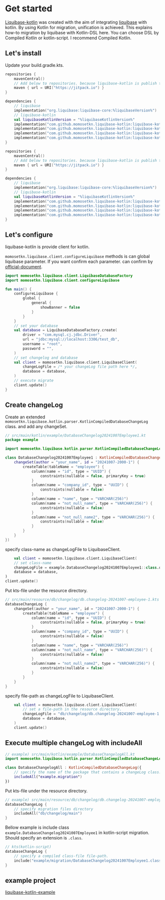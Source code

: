 # Get started

[Liquibase-kotlin](https://momosetkn.github.io/liquibase-kotlin) was created with the aim of integrating [liquibase](https://github.com/liquibase/liquibase) with kotlin.
By using Kotlin for migration, unification is achieved.
This explains how-to migration by liquibase with Kotlin-DSL here.
<note>
You can choose DSL by Compiled Kotlin or kotlin-script.
I recommend Compiled Kotlin.
</note>

## Let's install

Update your build.gradle.kts.

<tabs>
<tab title="Compiled Kotlin">

```kotlin
repositories {
    mavenCentral()
    // Add below to repositories. because liquibase-kotlin is publish to jitpack.
    maven { url = URI("https://jitpack.io") }
}

dependencies {
    // liquibase
    implementation("org.liquibase:liquibase-core:%liquibaseVersion%")
    // liquibase-kotlin
    val liquibaseKotlinVersion = "%liquibaseKotlinVersion%"
    implementation("com.github.momosetkn.liquibase-kotlin:liquibase-kotlin-dsl:$liquibaseKotlinVersion")
    implementation("com.github.momosetkn.liquibase-kotlin:liquibase-kotlin-compiled-parser:$liquibaseKotlinVersion")
    implementation("com.github.momosetkn.liquibase-kotlin:liquibase-kotlin-compiled-serializer:$liquibaseKotlinVersion")
    implementation("com.github.momosetkn.liquibase-kotlin:liquibase-kotlin-client:$liquibaseKotlinVersion")
}
```

</tab>
<tab title="Kotlin script">

```kotlin
repositories {
    mavenCentral()
    // Add below to repositories. because liquibase-kotlin is publish to jitpack.
    maven { url = URI("https://jitpack.io") }
}

dependencies {
    // liquibase
    implementation("org.liquibase:liquibase-core:%liquibaseVersion%")
    // liquibase-kotlin
    val liquibaseKotlinVersion = "%liquibaseKotlinVersion%"
    implementation("com.github.momosetkn.liquibase-kotlin:liquibase-kotlin-dsl:$liquibaseKotlinVersion")
    implementation("com.github.momosetkn.liquibase-kotlin:liquibase-kotlin-script-parser:$liquibaseKotlinVersion")
    implementation("com.github.momosetkn.liquibase-kotlin:liquibase-kotlin-script-serializer:$liquibaseKotlinVersion")
    implementation("com.github.momosetkn.liquibase-kotlin:liquibase-kotlin-client:$liquibaseKotlinVersion")
}
```
</tab>
</tabs>

## Let's configure

liquibase-kotlin is provide client for kotlin.

`momosetkn.liquibase.client.configureLiquibase` methods is can global liquibase parameter.
If you want confirm each parameter. can confirm by [official-document](https://docs.liquibase.com/parameters/home.html).

```kotlin
import momosetkn.liquibase.client.LiquibaseDatabaseFactory
import momosetkn.liquibase.client.configureLiquibase

fun main() {
    configureLiquibase {
        global {
            general {
                showBanner = false
            }
        }
    }
    // set your database
    val database = LiquibaseDatabaseFactory.create(
        driver = "com.mysql.cj.jdbc.Driver",
        url = "jdbc:mysql://localhost:3306/test_db",
        username = "root",
        password = "",
    )
    // set changelog and database
    val client = momosetkn.liquibase.client.LiquibaseClient(
        changeLogFile = /* your changeLog file path here */,
        database = database,
    )
    // execute migrate
    client.update()
}
```

## Create changeLog

<tabs>
<tab title="Compiled Kotlin">

Create an extended ` momosetkn.liquibase.kotlin.parser.KotlinCompiledDatabaseChangeLog` class.
and add any changeSet.

```kotlin
// src/main/kotlin/example/DatabaseChangelog20241007Employee1.kt
package example

import momosetkn.liquibase.kotlin.parser.KotlinCompiledDatabaseChangeLog

class DatabaseChangelog20241007Employee1 : KotlinCompiledDatabaseChangeLog({
    changeSet(author = "your_name", id = "20241007-2000-1") {
        createTable(tableName = "employee") {
            column(name = "id", type = "UUID") {
                constraints(nullable = false, primaryKey = true)
            }
            column(name = "company_id", type = "UUID") {
                constraints(nullable = false)
            }
            column(name = "name", type = "VARCHAR(256)")
            column(name = "not_null_name", type = "VARCHAR(256)") {
                constraints(nullable = false)
            }
            column(name = "not_null_name2", type = "VARCHAR(256)") {
                constraints(nullable = false)
            }
        }
    }
})
```

specify class-name as changeLogFile to LiquibaseClient.

```kotlin
    val client = momosetkn.liquibase.client.LiquibaseClient(
    // set class-name
    changeLogFile = example.DatabaseChangelog20241007Employee1::class.qualifiedName!!,
    database = database,
)
client.update()
```

</tab>
<tab title="Kotlin script">

Put kts-file under the resource directory.

```kotlin
// src/main/resource/db/changelog/db.changelog-20241007-employee-1.kts
databaseChangeLog {
    changeSet(author = "your_name", id = "20241007-2000-1") {
        createTable(tableName = "employee") {
            column(name = "id", type = "UUID") {
                constraints(nullable = false, primaryKey = true)
            }
            column(name = "company_id", type = "UUID") {
                constraints(nullable = false)
            }
            column(name = "name", type = "VARCHAR(256)")
            column(name = "not_null_name", type = "VARCHAR(256)") {
                constraints(nullable = false)
            }
            column(name = "not_null_name2", type = "VARCHAR(256)") {
                constraints(nullable = false)
            }
        }
    }
}
```

specify file-path as changeLogFile to LiquibaseClient.

```kotlin
    val client = momosetkn.liquibase.client.LiquibaseClient(
        // set a file-path in the resource directory.
        changeLogFile = "db/changelog/db.changelog-20241007-employee-1.kts",
        database = database,
    )
    client.update()
```

</tab>
</tabs>

## Execute multiple changeLog with includeAll

<tabs>
<tab title="Compiled Kotlin">

```kotlin
// example) src/main/kotlin/example/DatabaseChangelogAll.kt
import momosetkn.liquibase.kotlin.parser.KotlinCompiledDatabaseChangeLog

class DatabaseChangelogAll : KotlinCompiledDatabaseChangeLog({
    // specify the name of the package that contains a changeLog class.
    includeAll("example.migration")
})

```

</tab>
<tab title="Kotlin script">

Put kts-file under the resource directory.

```kotlin
// example) src/main/resource/db/changelog/db.changelog-20241007-employee-1.kts
databaseChangeLog {
    // specify migration files directory
    includeAll("db/changelog/main")
}
```

</tab>
</tabs>

<tip title="How to include compiled-kotlin migration by kotlin-script migration">

Bellow example is include class `example.DatabaseChangelog20241007Employee1` in kotlin-script migration.
Should specify an extension is `.class`.

```kotlin
// kts(kotlin-script)
databaseChangeLog {
    // specify a compiled class-file file-path.
    include("example/migration/DatabaseChangelog20241007Employee1.class")
}
```
</tip>

## example project

[liquibase-kotlin-example](https://github.com/momosetkn/liquibase-kotlin-example)
